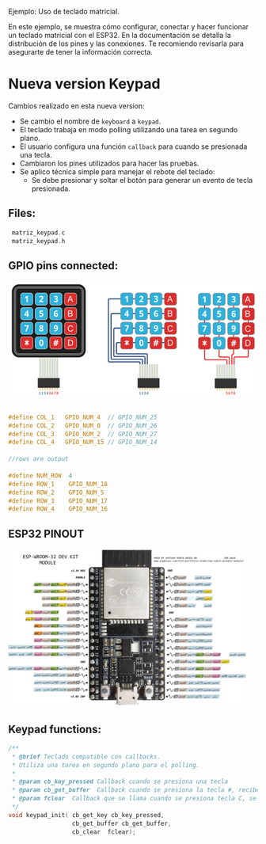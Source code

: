 Ejemplo: Uso de teclado matricial.

En este ejemplo, se muestra cómo configurar, conectar y hacer funcionar un teclado matricial con el ESP32. En la documentación se detalla la distribución de los pines y las conexiones. Te recomiendo revisarla para asegurarte de tener la información correcta.


# Nueva version Keypad
Cambios realizado en esta nueva version:
 -  Se cambio el nombre de `keyboard` a `keypad`.
 -  El teclado trabaja en modo polling utilizando una tarea en segundo plano.
 -  El usuario configura una función `callback` para cuando se presionada una tecla.
 -  Cambiaron los pines utilizados para hacer las pruebas.
 - Se aplico técnica simple para manejar el rebote del teclado:
    - Se debe presionar y soltar el botón para generar un evento de tecla presionada.
## Files:

```c  
 matriz_keypad.c
 matriz_keypad.h
```



## GPIO pins connected:

![img](./imgs/matriz_keypad.png)


```c  

#define COL_1   GPIO_NUM_4 	// GPIO_NUM_25
#define COL_2   GPIO_NUM_0 	// GPIO_NUM_26
#define COL_3   GPIO_NUM_2 	// GPIO_NUM_27
#define COL_4   GPIO_NUM_15 // GPIO_NUM_14

//rows are output

#define NUM_ROW  4
#define ROW_1    GPIO_NUM_18
#define ROW_2    GPIO_NUM_5
#define ROW_3    GPIO_NUM_17
#define ROW_4    GPIO_NUM_16

```



## ESP32 PINOUT
<p align="left">
  <img src="./imgs/esp32_pinout.jpg" width="480" height="320" >
</p>





## Keypad functions:

 

```c  
/**
 * @brief Teclado compatible con callbacks. 
 * Utiliza una tarea en segundo plano para el polling.
 * 
 * @param cb_key_pressed Callback cuando se presiona una tecla
 * @param cb_get_buffer  Callback cuando se presiona la tecla #, recibe el buffer como parametro
 * @param fclear  Callback que se llama cuando se presiona tecla C, se borra el buffer
 */
void keypad_init( cb_get_key cb_key_pressed,
                  cb_get_buffer cb_get_buffer,
                  cb_clear  fclear);

```
